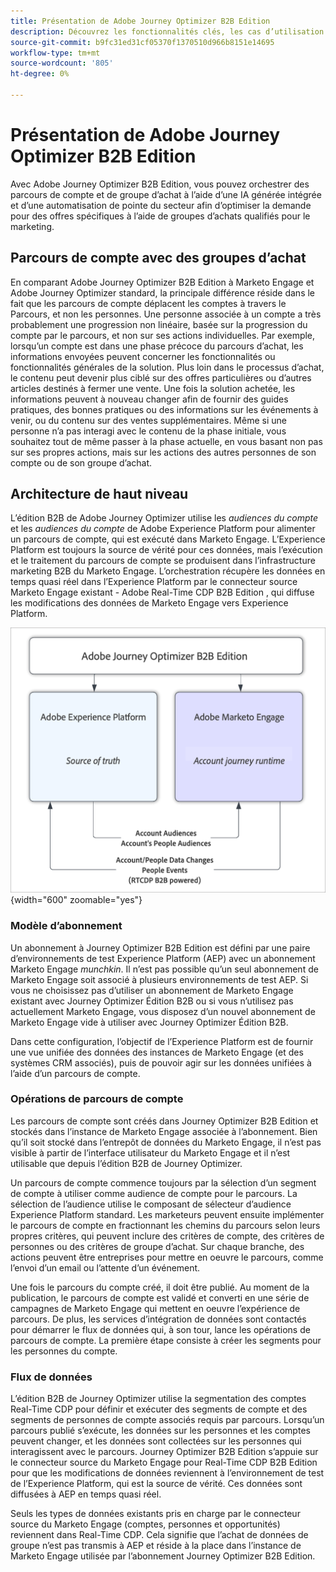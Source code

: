 ```yaml
---
title: Présentation de Adobe Journey Optimizer B2B Edition
description: Découvrez les fonctionnalités clés, les cas d’utilisation et les architectures de l’édition B2B de Adobe Journey Optimizer.
source-git-commit: b9fc31ed31cf05370f1370510d966b8151e14695
workflow-type: tm+mt
source-wordcount: '805'
ht-degree: 0%

---
```


# Présentation de Adobe Journey Optimizer B2B Edition

Avec Adobe Journey Optimizer B2B Edition, vous pouvez orchestrer des parcours de compte et de groupe d’achat à l’aide d’une IA générée intégrée et d’une automatisation de pointe du secteur afin d’optimiser la demande pour des offres spécifiques à l’aide de groupes d’achats qualifiés pour le marketing.

## Parcours de compte avec des groupes d’achat

En comparant Adobe Journey Optimizer B2B Edition à Marketo Engage et Adobe Journey Optimizer standard, la principale différence réside dans le fait que les parcours de compte déplacent les comptes à travers le Parcours, et non les personnes. Une personne associée à un compte a très probablement une progression non linéaire, basée sur la progression du compte par le parcours, et non sur ses actions individuelles. Par exemple, lorsqu’un compte est dans une phase précoce du parcours d’achat, les informations envoyées peuvent concerner les fonctionnalités ou fonctionnalités générales de la solution. Plus loin dans le processus d’achat, le contenu peut devenir plus ciblé sur des offres particulières ou d’autres articles destinés à fermer une vente. Une fois la solution achetée, les informations peuvent à nouveau changer afin de fournir des guides pratiques, des bonnes pratiques ou des informations sur les événements à venir, ou du contenu sur des ventes supplémentaires. Même si une personne n’a pas interagi avec le contenu de la phase initiale, vous souhaitez tout de même passer à la phase actuelle, en vous basant non pas sur ses propres actions, mais sur les actions des autres personnes de son compte ou de son groupe d’achat.

## Architecture de haut niveau

L’édition B2B de Adobe Journey Optimizer utilise les _audiences du compte_ et les _audiences du compte_ de Adobe Experience Platform pour alimenter un parcours de compte, qui est exécuté dans Marketo Engage. L’Experience Platform est toujours la source de vérité pour ces données, mais l’exécution et le traitement du parcours de compte se produisent dans l’infrastructure marketing B2B du Marketo Engage. L’orchestration récupère les données en temps quasi réel dans l’Experience Platform par le connecteur source Marketo Engage existant - Adobe Real-Time CDP B2B Edition , qui diffuse les modifications des données de Marketo Engage vers Experience Platform.

![Architecture de données de haut niveau](./assets/high-level-data-architecture.png){width="600" zoomable="yes"}

### Modèle d’abonnement

Un abonnement à Journey Optimizer B2B Edition est défini par une paire d’environnements de test Experience Platform (AEP) avec un abonnement Marketo Engage _munchkin_. Il n’est pas possible qu’un seul abonnement de Marketo Engage soit associé à plusieurs environnements de test AEP. Si vous ne choisissez pas d’utiliser un abonnement de Marketo Engage existant avec Journey Optimizer Édition B2B ou si vous n’utilisez pas actuellement Marketo Engage, vous disposez d’un nouvel abonnement de Marketo Engage vide à utiliser avec Journey Optimizer Édition B2B.

Dans cette configuration, l’objectif de l’Experience Platform est de fournir une vue unifiée des données des instances de Marketo Engage (et des systèmes CRM associés), puis de pouvoir agir sur les données unifiées à l’aide d’un parcours de compte.

### Opérations de parcours de compte

Les parcours de compte sont créés dans Journey Optimizer B2B Edition et stockés dans l’instance de Marketo Engage associée à l’abonnement. Bien qu’il soit stocké dans l’entrepôt de données du Marketo Engage, il n’est pas visible à partir de l’interface utilisateur du Marketo Engage et il n’est utilisable que depuis l’édition B2B de Journey Optimizer.

Un parcours de compte commence toujours par la sélection d’un segment de compte à utiliser comme audience de compte pour le parcours. La sélection de l’audience utilise le composant de sélecteur d’audience Experience Platform standard. Les marketeurs peuvent ensuite implémenter le parcours de compte en fractionnant les chemins du parcours selon leurs propres critères, qui peuvent inclure des critères de compte, des critères de personnes ou des critères de groupe d’achat. Sur chaque branche, des actions peuvent être entreprises pour mettre en oeuvre le parcours, comme l’envoi d’un email ou l’attente d’un événement.

Une fois le parcours du compte créé, il doit être publié. Au moment de la publication, le parcours de compte est validé et converti en une série de campagnes de Marketo Engage qui mettent en oeuvre l’expérience de parcours. De plus, les services d’intégration de données sont contactés pour démarrer le flux de données qui, à son tour, lance les opérations de parcours de compte. La première étape consiste à créer les segments pour les personnes du compte.

### Flux de données

L’édition B2B de Journey Optimizer utilise la segmentation des comptes Real-Time CDP pour définir et exécuter des segments de compte et des segments de personnes de compte associés requis par parcours. Lorsqu’un parcours publié s’exécute, les données sur les personnes et les comptes peuvent changer, et les données sont collectées sur les personnes qui interagissent avec le parcours. Journey Optimizer B2B Edition s’appuie sur le connecteur source du Marketo Engage pour Real-Time CDP B2B Edition pour que les modifications de données reviennent à l’environnement de test de l’Experience Platform, qui est la source de vérité.  Ces données sont diffusées à AEP en temps quasi réel.

Seuls les types de données existants pris en charge par le connecteur source du Marketo Engage (comptes, personnes et opportunités) reviennent dans Real-Time CDP. Cela signifie que l’achat de données de groupe n’est pas transmis à AEP et réside à la place dans l’instance de Marketo Engage utilisée par l’abonnement Journey Optimizer B2B Edition.

